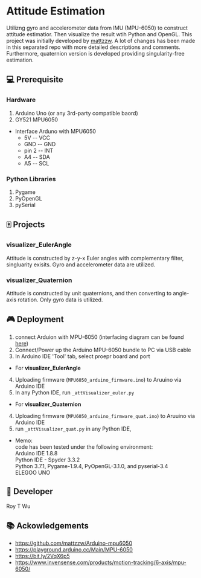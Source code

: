 # Attitude Estimation

Utilizng gyro and accelerometer data from IMU (MPU-6050) to construct attitude estimatior. Then visualize the result wtih Python and OpenGL. This project was initially developed by [mattzzw](https://bit.ly/2TF1jrU). A lot of changes has been made in this separated repo with more detailed descriptions and comments. Furthermore, quaternion version is developed providing singularity-free estimation.


💻 Prerequisite
----------------
### Hardware
1. Arduino Uno (or any 3rd-party compatible baord)
2. GY521 MPU6050

- Interface Arduno with MPU6050
  - 5V -- VCC
  - GND -- GND
  - pin 2 -- INT
  - A4 -- SDA
  - A5 -- SCL

### Python Libraries
1. Pygame
2. PyOpenGL
3. pySerial


🀄️ Projects
----------- 
### visualizer_EulerAngle
Attitude is constructed by z-y-x Euler angles with complementary filter, singluarity exisits. Gyro and accelerometer data are utilized. 

### visualizer_Quaternion
Attitude is constructed by unit quaternions, and then converting to angle-axis rotation. Only gyro data is utilized. 


🎮 Deployment
--------------
1. connect Arduion with MPU-6050 (interfacing diagram can be found [here](https://bit.ly/2VqX6p5))
2. Connect/Power up the Arduino MPU-6050 bundle to PC via USB cable
3. In Arduino IDE 'Tool' tab, select proepr board and port

- For **visualizer_EulerAngle**
4. Uploading firmware (`MPU6050_arduino_firmware.ino`) to Aruuino via Arduino IDE 
5. In any Python IDE, run `_attVisualizer_euler.py` 

- For **visualizer_Quaternion** 
4. Uploading firmware (`MPU6050_arduino_firmware_quat.ino`) to Aruuino via Arduino IDE 
5. run `_attVisualizer_quat.py` in any Python IDE, 

- Memo:  
 code has been tested under the following environment:     
 Arduino IDE 1.8.8  
 Python IDE - Spyder 3.3.2   
 Python 3.7.1, Pygame-1.9.4, PyOpenGL-3.1.0, and  pyserial-3.4   
 ELEGOO UNO 



🤖 Developer
------
Roy T Wu

📚 Ackowledgements
---------------
- https://github.com/mattzzw/Arduino-mpu6050
- https://playground.arduino.cc/Main/MPU-6050
- https://bit.ly/2VqX6p5
- https://www.invensense.com/products/motion-tracking/6-axis/mpu-6050/
